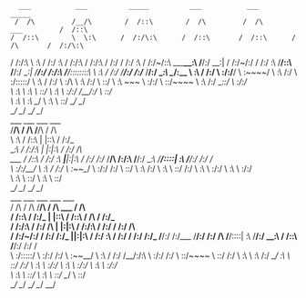       ___           ___          _____          ___           ___                      _____    
     /  /\         /__/\        /  /::\        /  /\         /  /\        ___         /  /::\   
    /  /::\        \  \:\      /  /:/\:\      /  /::\       /  /::\      /  /\       /  /:/\:\  
   /  /:/\:\        \  \:\    /  /:/  \:\    /  /:/\:\     /  /:/\:\    /  /:/      /  /:/  \:\ 
  /  /:/~/::\   _____\__\:\  /__/:/ \__\:|  /  /:/~/:/    /  /:/  \:\  /__/::\     /__/:/ \__\:|
 /__/:/ /:/\:\ /__/::::::::\ \  \:\ /  /:/ /__/:/ /:/___ /__/:/ \__\:\ \__\/\:\__  \  \:\ /  /:/
 \  \:\/:/__\/ \  \:\~~\~~\/  \  \:\  /:/  \  \:\/:::::/ \  \:\ /  /:/    \  \:\/\  \  \:\  /:/ 
  \  \::/       \  \:\  ~~~    \  \:\/:/    \  \::/~~~~   \  \:\  /:/      \__\::/   \  \:\/:/  
   \  \:\        \  \:\         \  \::/      \  \:\        \  \:\/:/       /__/:/     \  \::/   
    \  \:\        \  \:\         \__\/        \  \:\        \  \::/        \__\/       \__\/    
     \__\/         \__\/                       \__\/         \__\/                              
      ___           ___           ___           ___     
     /__/\         /  /\         /__/\         /  /\    
     \  \:\       /  /::\       |  |::\       /  /:/_   
      \__\:\     /  /:/\:\      |  |:|:\     /  /:/ /\  
  ___ /  /::\   /  /:/  \:\   __|__|:|\:\   /  /:/ /:/_ 
 /__/\  /:/\:\ /__/:/ \__\:\ /__/::::| \:\ /__/:/ /:/ /\
 \  \:\/:/__\/ \  \:\ /  /:/ \  \:\~~\__\/ \  \:\/:/ /:/
  \  \::/       \  \:\  /:/   \  \:\        \  \::/ /:/ 
   \  \:\        \  \:\/:/     \  \:\        \  \:\/:/  
    \  \:\        \  \::/       \  \:\        \  \::/   
     \__\/         \__\/         \__\/         \__\/    
      ___           ___           ___           ___                       ___     
     /  /\         /  /\         /__/\         /  /\          ___        /  /\    
    /  /::\       /  /:/_       |  |::\       /  /::\        /  /\      /  /:/_   
   /  /:/\:\     /  /:/ /\      |  |:|:\     /  /:/\:\      /  /:/     /  /:/ /\  
  /  /:/~/:/    /  /:/ /:/_   __|__|:|\:\   /  /:/  \:\    /  /:/     /  /:/ /:/_ 
 /__/:/ /:/___ /__/:/ /:/ /\ /__/::::| \:\ /__/:/ \__\:\  /  /::\    /__/:/ /:/ /\
 \  \:\/:::::/ \  \:\/:/ /:/ \  \:\~~\__\/ \  \:\ /  /:/ /__/:/\:\   \  \:\/:/ /:/
  \  \::/~~~~   \  \::/ /:/   \  \:\        \  \:\  /:/  \__\/  \:\   \  \::/ /:/ 
   \  \:\        \  \:\/:/     \  \:\        \  \:\/:/        \  \:\   \  \:\/:/  
    \  \:\        \  \::/       \  \:\        \  \::/          \__\/    \  \::/   
     \__\/         \__\/         \__\/         \__\/                     \__\/    
